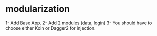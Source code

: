 # modularization

1- Add Base App.
2- Add 2 modules (data, login) 
3- You should have to choose either Koin or Dagger2 for injection.
